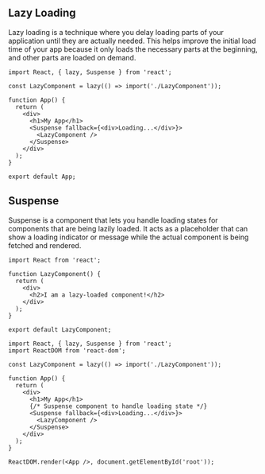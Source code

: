 ## Lazy Loading
Lazy loading is a technique where you delay loading parts of your application until they are actually needed. This helps improve the initial load time of your app because it only loads the necessary parts at the beginning, and other parts are loaded on demand.

```
import React, { lazy, Suspense } from 'react';

const LazyComponent = lazy(() => import('./LazyComponent'));

function App() {
  return (
    <div>
      <h1>My App</h1>
      <Suspense fallback={<div>Loading...</div>}>
        <LazyComponent />
      </Suspense>
    </div>
  );
}

export default App;
```

## Suspense
Suspense is a component that lets you handle loading states for components that are being lazily loaded. It acts as a placeholder that can show a loading indicator or message while the actual component is being fetched and rendered.


```
import React from 'react';

function LazyComponent() {
  return (
    <div>
      <h2>I am a lazy-loaded component!</h2>
    </div>
  );
}

export default LazyComponent;
```

```
import React, { lazy, Suspense } from 'react';
import ReactDOM from 'react-dom';

const LazyComponent = lazy(() => import('./LazyComponent'));

function App() {
  return (
    <div>
      <h1>My App</h1>
      {/* Suspense component to handle loading state */}
      <Suspense fallback={<div>Loading...</div>}>
        <LazyComponent />
      </Suspense>
    </div>
  );
}

ReactDOM.render(<App />, document.getElementById('root'));

```
